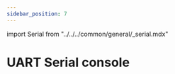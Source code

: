 ```yaml
---
sidebar_position: 7
---
```


import Serial from "../../../common/general/\_serial.mdx"

# UART Serial console

<Serial platform="rk" />
